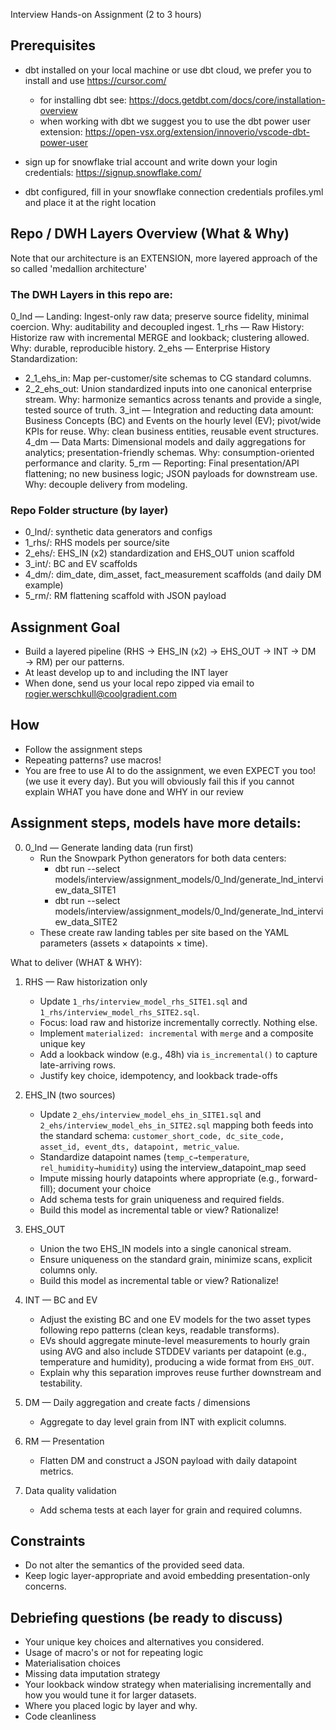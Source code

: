 Interview Hands-on Assignment (2 to 3 hours)

## Prerequisites

- dbt installed on your local machine or use dbt cloud, we prefer you to install and use https://cursor.com/
  - for installing dbt see: https://docs.getdbt.com/docs/core/installation-overview
  - when working with dbt we suggest you to use the dbt power user extension: https://open-vsx.org/extension/innoverio/vscode-dbt-power-user

- sign up for snowflake trial account and write down your login credentials: https://signup.snowflake.com/

- dbt configured, fill in your snowflake connection credentials profiles.yml and place it at the right location

## Repo / DWH Layers Overview (What & Why)

Note that our architecture is an EXTENSION, more layered approach of the so called 'medallion architecture'

### The DWH Layers in this repo are:
0_lnd — Landing: Ingest-only raw data; preserve source fidelity, minimal coercion. Why: auditability and decoupled ingest.
1_rhs — Raw History: Historize raw with incremental MERGE and lookback; clustering allowed. Why: durable, reproducible history.
2_ehs — Enterprise History Standardization:
  - 2_1_ehs_in: Map per-customer/site schemas to CG standard columns.
  - 2_2_ehs_out: Union standardized inputs into one canonical enterprise stream.
  Why: harmonize semantics across tenants and provide a single, tested source of truth.
3_int — Integration and reducting data amount: Business Concepts (BC) and Events on the hourly level (EV); pivot/wide KPIs for reuse. Why: clean business entities, reusable event structures.
4_dm — Data Marts: Dimensional models and daily aggregations for analytics; presentation-friendly schemas. Why: consumption-oriented performance and clarity.
5_rm — Reporting: Final presentation/API flattening; no new business logic; JSON payloads for downstream use. Why: decouple delivery from modeling.

### Repo Folder structure (by layer)
- 0_lnd/: synthetic data generators and configs
- 1_rhs/: RHS models per source/site
- 2_ehs/: EHS_IN (x2) standardization and EHS_OUT union scaffold
- 3_int/: BC and EV scaffolds
- 4_dm/: dim_date, dim_asset, fact_measurement scaffolds (and daily DM example)
- 5_rm/: RM flattening scaffold with JSON payload

## Assignment Goal

- Build a layered pipeline (RHS → EHS_IN (x2) → EHS_OUT → INT → DM → RM) per our patterns.
- At least develop up to and including the INT layer
- When done, send us your local repo zipped via email to rogier.werschkull@coolgradient.com

## How

- Follow the assignment steps
- Repeating patterns? use macros!
- You are free to use AI to do the assignment, we even EXPECT you too! (we use it every day). But you will obviously fail this if you cannot explain WHAT you have done and WHY in our review

## Assignment steps, models have more details:
0) 0_lnd — Generate landing data (run first)
   - Run the Snowpark Python generators for both data centers:
     - dbt run --select models/interview/assignment_models/0_lnd/generate_lnd_interview_data_SITE1
     - dbt run --select models/interview/assignment_models/0_lnd/generate_lnd_interview_data_SITE2
   - These create raw landing tables per site based on the YAML parameters (assets × datapoints × time).

What to deliver (WHAT & WHY):
1) RHS — Raw historization only
   - Update `1_rhs/interview_model_rhs_SITE1.sql` and `1_rhs/interview_model_rhs_SITE2.sql`.
   - Focus: load raw and historize incrementally correctly. Nothing else.
   - Implement `materialized: incremental` with `merge` and a composite unique key
   - Add a lookback window (e.g., 48h) via `is_incremental()` to capture late-arriving rows.
   - Justify key choice, idempotency, and lookback trade-offs

2) EHS_IN (two sources)
   - Update `2_ehs/interview_model_ehs_in_SITE1.sql` and `2_ehs/interview_model_ehs_in_SITE2.sql` mapping both feeds into the standard schema:
     `customer_short_code, dc_site_code, asset_id, event_dts, datapoint, metric_value`.
   - Standardize datapoint names (`temp_c→temperature`, `rel_humidity→humidity`) using the interview_datapoint_map seed
   - Impute missing hourly datapoints where appropriate (e.g., forward-fill); document your choice
   - Add schema tests for grain uniqueness and required fields.
   - Build this model as incremental table or view? Rationalize!

3) EHS_OUT
   - Union the two EHS_IN models into a single canonical stream.
   - Ensure uniqueness on the standard grain, minimize scans, explicit columns only.
   - Build this model as incremental table or view? Rationalize!
   

4) INT — BC and EV
   - Adjust the existing BC and one EV models for the two asset types following repo patterns (clean keys, readable transforms).
   - EVs should aggregate minute-level measurements to hourly grain using AVG and also include STDDEV variants per datapoint (e.g., temperature and humidity), producing a wide format from `EHS_OUT`.
   - Explain why this separation improves reuse further downstream and testability.

5) DM — Daily aggregation and create facts / dimensions
   - Aggregate to day level grain from INT with explicit columns.

6) RM — Presentation
   - Flatten DM and construct a JSON payload with daily datapoint metrics.

7) Data quality validation
   - Add schema tests at each layer for grain and required columns.

## Constraints

- Do not alter the semantics of the provided seed data.
- Keep logic layer-appropriate and avoid embedding presentation-only concerns.

## Debriefing questions (be ready to discuss)

- Your unique key choices and alternatives you considered.
- Usage of macro's or not for repeating logic
- Materialisation choices
- Missing data imputation strategy
- Your lookback window strategy when materialising incrementally and how you would tune it for larger datasets.
- Where you placed logic by layer and why.
- Code cleanliness 

